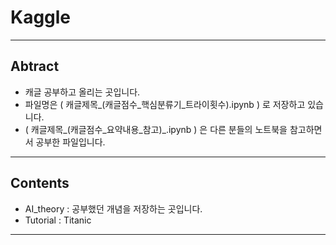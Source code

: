 # Kaggle
---

## Abtract

- 캐글 공부하고 올리는 곳입니다.
- 파일명은 ( 캐글제목_(캐글점수_핵심분류기_트라이횟수).ipynb ) 로 저장하고 있습니다.
- ( 캐글제목_(캐글점수_요약내용_참고)_.ipynb ) 은 다른 분들의 노트북을 참고하면서 공부한 파일입니다.

---

## Contents
- AI_theory : 공부했던 개념을 저장하는 곳입니다.
- Tutorial : Titanic
  
---
